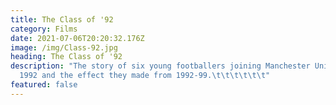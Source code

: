 ```yaml
---
title: The Class of '92
category: Films
date: 2021-07-06T20:20:32.176Z
image: /img/Class-92.jpg
heading: The Class of '92
description: "The story of six young footballers joining Manchester United in
  1992 and the effect they made from 1992-99.\t\t\t\t\t\t"
featured: false
---
```

